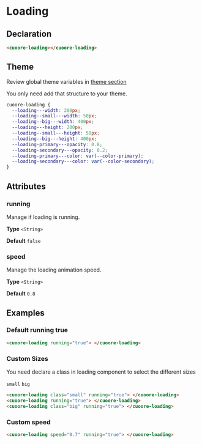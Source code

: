 # Loading

## Declaration

```html
<cuoore-loading></cuoore-loading>
```

## Theme

Review global theme variables in [theme section](../../themes/theme.md)

You only need add that structure to your theme.

```css
cuoore-loading {
  --loading---width: 200px;
  --loading--small---width: 50px;
  --loading--big---width: 400px;
  --loading---height: 200px;
  --loading--small---height: 50px;
  --loading--big---height: 400px;
  --loading-primary---opacity: 0.8;
  --loading-secondary---opacity: 0.2;
  --loading-primary---color: var(--color-primary);
  --loading-secondary---color: var(--color-secondary);
}
```

## Attributes

### running

Manage if loading is running.

**Type** `<String>`

**Default** `false`

### speed

Manage the loading animation speed.

**Type** `<String>`

**Default** `0.8`

## Examples

### Default running true

```html
<cuoore-loading running="true"> </cuoore-loading>
```

### Custom Sizes

You need declare a class in loading component to select the different sizes

`small`
`big`

```html
<cuoore-loading class="small" running="true"> </cuoore-loading>
<cuoore-loading running="true"> </cuoore-loading>
<cuoore-loading class="big" running="true"> </cuoore-loading>
```

### Custom speed

```html
<cuoore-loading speed="0.7" running="true"> </cuoore-loading>
```
